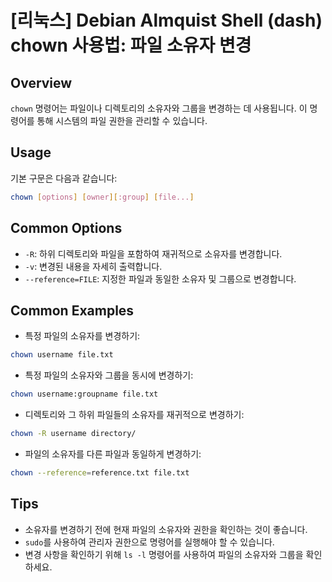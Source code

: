 # [리눅스] Debian Almquist Shell (dash) chown 사용법: 파일 소유자 변경

## Overview
`chown` 명령어는 파일이나 디렉토리의 소유자와 그룹을 변경하는 데 사용됩니다. 이 명령어를 통해 시스템의 파일 권한을 관리할 수 있습니다.

## Usage
기본 구문은 다음과 같습니다:
```bash
chown [options] [owner][:group] [file...]
```

## Common Options
- `-R`: 하위 디렉토리와 파일을 포함하여 재귀적으로 소유자를 변경합니다.
- `-v`: 변경된 내용을 자세히 출력합니다.
- `--reference=FILE`: 지정한 파일과 동일한 소유자 및 그룹으로 변경합니다.

## Common Examples
- 특정 파일의 소유자를 변경하기:
```bash
chown username file.txt
```

- 특정 파일의 소유자와 그룹을 동시에 변경하기:
```bash
chown username:groupname file.txt
```

- 디렉토리와 그 하위 파일들의 소유자를 재귀적으로 변경하기:
```bash
chown -R username directory/
```

- 파일의 소유자를 다른 파일과 동일하게 변경하기:
```bash
chown --reference=reference.txt file.txt
```

## Tips
- 소유자를 변경하기 전에 현재 파일의 소유자와 권한을 확인하는 것이 좋습니다.
- `sudo`를 사용하여 관리자 권한으로 명령어를 실행해야 할 수 있습니다.
- 변경 사항을 확인하기 위해 `ls -l` 명령어를 사용하여 파일의 소유자와 그룹을 확인하세요.